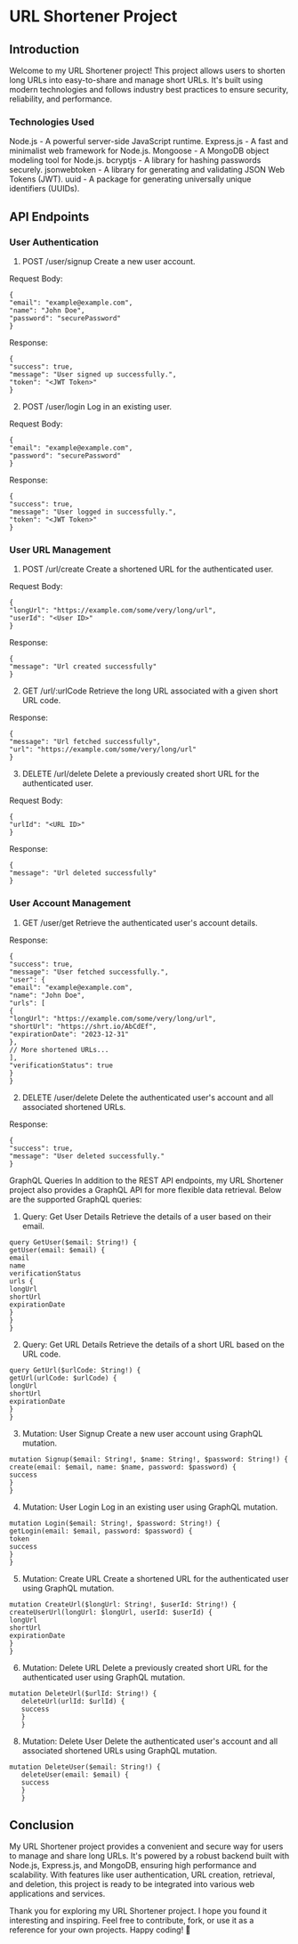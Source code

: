 # URL Shortener Project

## Introduction

Welcome to my URL Shortener project! This project allows users to shorten long URLs into easy-to-share and manage short URLs. It's built using modern technologies and follows industry best practices to ensure security, reliability, and performance.

### Technologies Used

Node.js - A powerful server-side JavaScript runtime.
Express.js - A fast and minimalist web framework for Node.js.
Mongoose - A MongoDB object modeling tool for Node.js.
bcryptjs - A library for hashing passwords securely.
jsonwebtoken - A library for generating and validating JSON Web Tokens (JWT).
uuid - A package for generating universally unique identifiers (UUIDs).

## API Endpoints

### User Authentication

1. POST /user/signup
   Create a new user account.

Request Body:

```
{
"email": "example@example.com",
"name": "John Doe",
"password": "securePassword"
}
```

Response:

```
{
"success": true,
"message": "User signed up successfully.",
"token": "<JWT Token>"
}
```

2. POST /user/login
   Log in an existing user.

Request Body:

```
{
"email": "example@example.com",
"password": "securePassword"
}
```

Response:

```
{
"success": true,
"message": "User logged in successfully.",
"token": "<JWT Token>"
}
```

### User URL Management

1. POST /url/create
   Create a shortened URL for the authenticated user.

Request Body:

```
{
"longUrl": "https://example.com/some/very/long/url",
"userId": "<User ID>"
}
```

Response:

```
{
"message": "Url created successfully"
}
```

2. GET /url/:urlCode
   Retrieve the long URL associated with a given short URL code.

Response:

```
{
"message": "Url fetched successfully",
"url": "https://example.com/some/very/long/url"
}
```

3. DELETE /url/delete
   Delete a previously created short URL for the authenticated user.

Request Body:

```
{
"urlId": "<URL ID>"
}
```

Response:

```
{
"message": "Url deleted successfully"
}
```

### User Account Management

1. GET /user/get
   Retrieve the authenticated user's account details.

Response:

```
{
"success": true,
"message": "User fetched successfully.",
"user": {
"email": "example@example.com",
"name": "John Doe",
"urls": [
{
"longUrl": "https://example.com/some/very/long/url",
"shortUrl": "https://shrt.io/AbCdEf",
"expirationDate": "2023-12-31"
},
// More shortened URLs...
],
"verificationStatus": true
}
}
```

2. DELETE /user/delete
   Delete the authenticated user's account and all associated shortened URLs.

Response:

```
{
"success": true,
"message": "User deleted successfully."
}
```

GraphQL Queries
In addition to the REST API endpoints, my URL Shortener project also provides a GraphQL API for more flexible data retrieval. Below are the supported GraphQL queries:

1. Query: Get User Details
   Retrieve the details of a user based on their email.

```
query GetUser($email: String!) {
getUser(email: $email) {
email
name
verificationStatus
urls {
longUrl
shortUrl
expirationDate
}
}
}
```

2. Query: Get URL Details
   Retrieve the details of a short URL based on the URL code.

```
query GetUrl($urlCode: String!) {
getUrl(urlCode: $urlCode) {
longUrl
shortUrl
expirationDate
}
}
```

3. Mutation: User Signup
   Create a new user account using GraphQL mutation.

```
mutation Signup($email: String!, $name: String!, $password: String!) {
create(email: $email, name: $name, password: $password) {
success
}
}
```

4. Mutation: User Login
   Log in an existing user using GraphQL mutation.

```
mutation Login($email: String!, $password: String!) {
getLogin(email: $email, password: $password) {
token
success
}
}
```

5. Mutation: Create URL
   Create a shortened URL for the authenticated user using GraphQL mutation.

```
mutation CreateUrl($longUrl: String!, $userId: String!) {
createUserUrl(longUrl: $longUrl, userId: $userId) {
longUrl
shortUrl
expirationDate
}
}
```

6. Mutation: Delete URL
   Delete a previously created short URL for the authenticated user using GraphQL mutation.

```
mutation DeleteUrl($urlId: String!) {
   deleteUrl(urlId: $urlId) {
   success
   }
   }
```

8. Mutation: Delete User
   Delete the authenticated user's account and all associated shortened URLs using GraphQL mutation.

```
mutation DeleteUser($email: String!) {
   deleteUser(email: $email) {
   success
   }
   }
```

## Conclusion

My URL Shortener project provides a convenient and secure way for users to manage and share long URLs. It's powered by a robust backend built with Node.js, Express.js, and MongoDB, ensuring high performance and scalability. With features like user authentication, URL creation, retrieval, and deletion, this project is ready to be integrated into various web applications and services.

Thank you for exploring my URL Shortener project. I hope you found it interesting and inspiring. Feel free to contribute, fork, or use it as a reference for your own projects. Happy coding! 🚀
